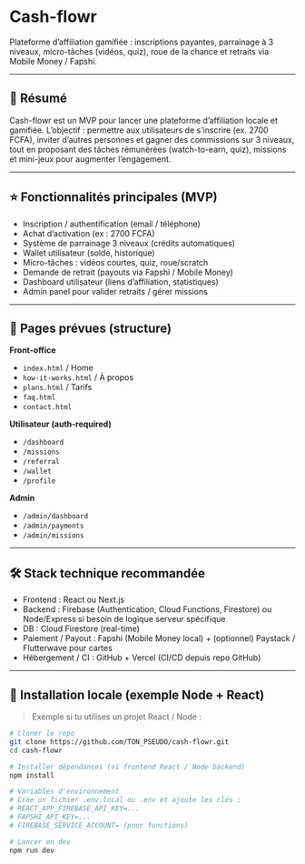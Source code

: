 # Cash-flowr

Plateforme d’affiliation gamifiée : inscriptions payantes, parrainage à 3 niveaux, micro-tâches (vidéos, quiz), roue de la chance et retraits via Mobile Money / Fapshi.

---

## 🚀 Résumé
Cash-flowr est un MVP pour lancer une plateforme d’affiliation locale et gamifiée. L’objectif : permettre aux utilisateurs de s’inscrire (ex. 2700 FCFA), inviter d’autres personnes et gagner des commissions sur 3 niveaux, tout en proposant des tâches rémunérées (watch-to-earn, quiz), missions et mini-jeux pour augmenter l’engagement.

---

## ⭐ Fonctionnalités principales (MVP)
- Inscription / authentification (email / téléphone)
- Achat d’activation (ex : 2700 FCFA)
- Système de parrainage 3 niveaux (crédits automatiques)
- Wallet utilisateur (solde, historique)
- Micro-tâches : vidéos courtes, quiz, roue/scratch
- Demande de retrait (payouts via Fapshi / Mobile Money)
- Dashboard utilisateur (liens d’affiliation, statistiques)
- Admin panel pour valider retraits / gérer missions

---

## 🧭 Pages prévues (structure)
**Front-office**
- `index.html` / Home
- `how-it-works.html` / À propos
- `plans.html` / Tarifs
- `faq.html`
- `contact.html`

**Utilisateur (auth-required)**
- `/dashboard`
- `/missions`
- `/referral`
- `/wallet`
- `/profile`

**Admin**
- `/admin/dashboard`
- `/admin/payments`
- `/admin/missions`

---

## 🛠️ Stack technique recommandée
- Frontend : React ou Next.js  
- Backend : Firebase (Authentication, Cloud Functions, Firestore) ou Node/Express si besoin de logique serveur spécifique  
- DB : Cloud Firestore (real-time)  
- Paiement / Payout : Fapshi (Mobile Money local) + (optionnel) Paystack / Flutterwave pour cartes  
- Hébergement / CI : GitHub + Vercel (CI/CD depuis repo GitHub)

---

## 🔧 Installation locale (exemple Node + React)
> Exemple si tu utilises un projet React / Node :

```bash
# Cloner le repo
git clone https://github.com/TON_PSEUDO/cash-flowr.git
cd cash-flowr

# Installer dépendances (si frontend React / Node backend)
npm install

# Variables d'environnement
# Crée un fichier .env.local ou .env et ajoute les clés :
# REACT_APP_FIREBASE_API_KEY=...
# FAPSHI_API_KEY=...
# FIREBASE_SERVICE_ACCOUNT= (pour functions)

# Lancer en dev
npm run dev
